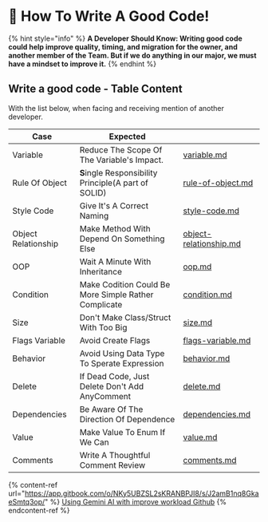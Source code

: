 # 📝 How To Write A Good Code!

{% hint style="info" %}
**A Developer Should Know: Writing good code could help improve quality, timing, and migration for the owner, and another member of the Team. But if we do anything in our major, we must have a mindset to improve it.**
{% endhint %}

## Write a good code - Table Content

With the list below, when facing and receiving mention of another developer.

<table data-column-title-hidden data-view="cards" data-full-width="true"><thead><tr><th>Case</th><th>Expected</th><th data-hidden data-card-target data-type="content-ref"></th></tr></thead><tbody><tr><td>Variable</td><td>Reduce The Scope Of The Variable's Impact.</td><td><a href="variable.md">variable.md</a></td></tr><tr><td>Rule Of Object</td><td><strong>S</strong>ingle Responsibility Principle(A part of SOLID)</td><td><a href="rule-of-object.md">rule-of-object.md</a></td></tr><tr><td>Style Code</td><td>Give It's A Correct Naming</td><td><a href="style-code.md">style-code.md</a></td></tr><tr><td>Object Relationship</td><td>Make Method With Depend On Something Else</td><td><a href="object-relationship.md">object-relationship.md</a></td></tr><tr><td>OOP</td><td>Wait A Minute With Inheritance</td><td><a href="oop.md">oop.md</a></td></tr><tr><td>Condition</td><td>Make Codition Could Be More Simple Rather Complicate</td><td><a href="condition.md">condition.md</a></td></tr><tr><td>Size</td><td>Don't Make Class/Struct With Too Big</td><td><a href="size.md">size.md</a></td></tr><tr><td>Flags Variable</td><td>Avoid Create Flags</td><td><a href="flags-variable.md">flags-variable.md</a></td></tr><tr><td>Behavior</td><td>Avoid Using Data Type To Sperate Expression</td><td><a href="behavior.md">behavior.md</a></td></tr><tr><td>Delete</td><td>If Dead Code, Just Delete Don't Add AnyComment</td><td><a href="delete.md">delete.md</a></td></tr><tr><td>Dependencies</td><td>Be Aware Of The Direction Of Dependence</td><td><a href="dependencies.md">dependencies.md</a></td></tr><tr><td>Value</td><td>Make Value To Enum If We Can</td><td><a href="value.md">value.md</a></td></tr><tr><td>Comments</td><td>Write A Thoughtful Comment Review</td><td><a href="comments.md">comments.md</a></td></tr></tbody></table>

{% content-ref url="https://app.gitbook.com/o/NKy5UBZSL2sKRANBPJI8/s/J2amB1nq8GkaeSmtq3op/" %}
[Using Gemini AI with improve workload Github](https://app.gitbook.com/o/NKy5UBZSL2sKRANBPJI8/s/J2amB1nq8GkaeSmtq3op/)
{% endcontent-ref %}
